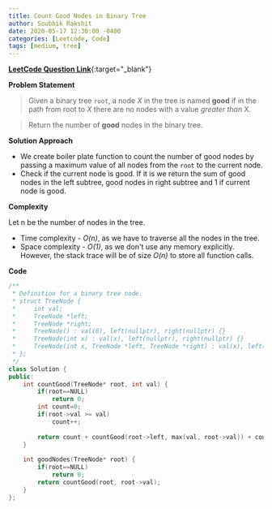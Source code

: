 ```yaml
---
title: Count Good Nodes in Binary Tree
author: Soubhik Rakshit
date: 2020-05-17 12:30:00 -0400
categories: [Leetcode, Code]
tags: [medium, tree]
---
```


[**LeetCode Question Link**](https://leetcode.com/problems/count-good-nodes-in-binary-tree/){:target="_blank"}

**Problem Statement**

> Given a binary tree `root`, a node _X_ in the tree is named **good** if in the path from root to _X_ there are no nodes with a value _greater than_ X.

> Return the number of **good** nodes in the binary tree.

**Solution Approach**

* We create boiler plate function to count the number of good nodes by passing a maximum value of all nodes from the `root` to the current node.
* Check if the current node is good. If it is we return the sum of good nodes in the left subtree, good nodes in right subtree and 1 if current node is good.

**Complexity**

Let n be the number of nodes in the tree.
* Time complexity - _O(n)_, as we have to traverse all the nodes in the tree.
* Space complexity - _O(1)_, as we don't use any memory explicitly. However, the stack trace will be of size _O(n)_ to store all function calls.

**Code**

```c++
/**
 * Definition for a binary tree node.
 * struct TreeNode {
 *     int val;
 *     TreeNode *left;
 *     TreeNode *right;
 *     TreeNode() : val(0), left(nullptr), right(nullptr) {}
 *     TreeNode(int x) : val(x), left(nullptr), right(nullptr) {}
 *     TreeNode(int x, TreeNode *left, TreeNode *right) : val(x), left(left), right(right) {}
 * };
 */
class Solution {
public:
    int countGood(TreeNode* root, int val) {
        if(root==NULL)
            return 0;
        int count=0;
        if(root->val >= val)
            count++;
        
        return count + countGood(root->left, max(val, root->val)) + countGood(root->right, max(val, root->val));
    }
    
    int goodNodes(TreeNode* root) {
        if(root==NULL)
            return 0;
        return countGood(root, root->val);
    }
};
```